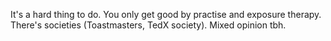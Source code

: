 It's a hard thing to do. You only get good by practise and exposure therapy. There's societies (Toastmasters, TedX society). Mixed opinion tbh.